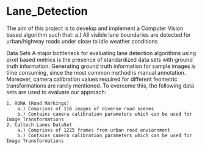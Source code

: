 # Lane_Detection
The aim of this project is to develop and implement a Computer Vision based algorithm such that:
	a.) All visible lane boundaries are detected for urban/highway roads under close to idle weather conditions


Data Sets
	A major bottleneck for evaluating lane detection algorithms using pixel based metrics is the presence of standardized data sets with ground truth information. Generating ground truth information for sample images is time consuming, since the most common method is manual annotation. Moreover, camera calibration values required for different feometric transformations are rarely mentioned. To overcome this, the following data sets are used to evaluate our approach:
	
	1. ROMA (Road Markings)
		a.) Comprises of 116 images of diverse road scenes
		b.) Contains camera calibration parameters which can be used for Image Transformations
	2. Caltech Lanes DataSet
		a.) Comprises of 1225 frames from urban road enviornment
		b.) Contains camera calibration parameters which can be used for Image Transformations
